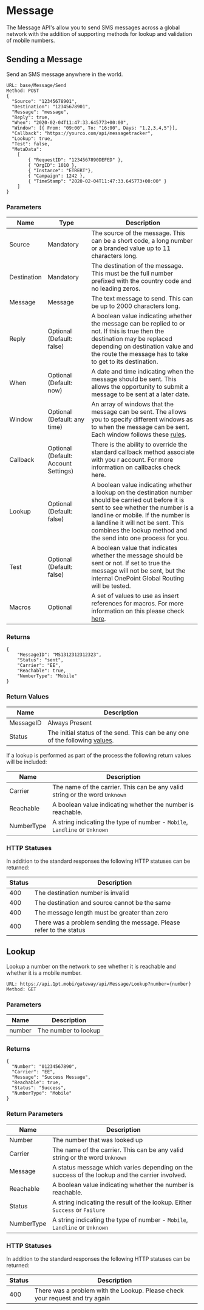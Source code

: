 # Message
The Message API's allow you to send SMS messages across a global network with the addition of supporting methods for lookup and validation of mobile numbers.

## Sending a Message
Send an SMS message anywhere in the world.
```
URL: base/Message/Send
Method: POST
{
  "Source": "12345678901",
  "Destination": "12345678901",
  "Message": "message",
  "Reply": true,
  "When": "2020-02-04T11:47:33.645773+00:00",
  "Window": [{ From: "09:00", To: "16:00", Days: "1,2,3,4,5"}],
  "Callback": "https://yourco.com/api/messagetracker",
  "Lookup": true,
  "Test": false,
  "MetaData": 
    [
        { "RequestID": "1234567890DEFED" },
        { "OrgID": 1010 },
        { "Instance": "ETRERT"},
        { "Campaign": 1242 },
        { "TimeStamp": "2020-02-04T11:47:33.645773+00:00" }
    ]
}
```
### Parameters

Name | Type | Description
---- | ---- | -----------
Source | Mandatory | The source of the message. This can be a short code, a long number or a branded value up to 11 characters long.
Destination | Mandatory | The destination of the message. This must be the full number prefixed with the country code and no leading zeros.
Message | Message | The text message to send. This can be up to 2000 characters long.
Reply | Optional (Default: false) | A boolean value indicating whether the message can be replied to or not. If this is true then the destination may be replaced depending on destination value and the route the message has to take to get to its destination.
When | Optional (Default: now) | A date and time indicating when the message should be sent. This allows the opportunity to submit a message to be sent at a later date.
Window | Optional (Default: any time) | An array of windows that the message can be sent. The allows you to specify different windows as to when the message can be sent. Each window follows these [rules](Windows.md).
Callback | Optional (Default: Account Settings) | There is the ability to override the standard callback method associate with you r account. For more information on callbacks check here.
Lookup | Optional (Default: false) | A boolean value indicating whether a lookup on the destination number should be carried out before it is sent to see whether the number is a landline or mobile. If the number is a landline it will not be sent. This combines the lookup method and the send into one process for you.
Test | Optional (Default: false) | A boolean value that indicates whether the message should be sent or not. If set to true the message will not be sent, but the internal OnePoint Global Routing will be tested.
Macros | Optional | A set of values to use as insert references for macros. For more information on this please check [here](Macros.md).

### Returns
```
{
    "MessageID": "MS1312312312323",
    "Status": "sent",
    "Carrier": "EE",
    "Reachable": true,
    "NumberType": "Mobile"
}
```

### Return Values

Name | Description
---- | -----------
MessageID | Always Present | The OnePoint Global Message ID available for you to track the message in other methods and callbacks.
Status | The initial status of the send. This can be any one of the following [values](MessageStatuses.md).

If a lookup is performed as part of the process the following return values will be included:

Name | Description
---- | -----------
Carrier | The name of the carrier. This can be any valid string or the word `Unknown`
Reachable | A boolean value indicating whether the number is reachable.
NumberType | A string indicating the type of number - `Mobile`, `Landline` or `Unknown`


### HTTP Statuses
In addition to the standard responses the following HTTP statuses can be returned:

Status | Description
------ | -----------
400 | The destination number is invalid
400 | The destination and source cannot be the same
400 | The message length must be greater than zero
400 | There was a problem sending the message. Please refer to the status

## Lookup
Lookup a number on the network to see whether it is reachable and whether it is a mobile number.
```
URL: https://api.1pt.mobi/gateway/api/Message/Lookup?number={number}
Method: GET
```
### Parameters

Name | Description
---- | -----------
number | The number to lookup

### Returns
```
{
  "Number": "01234567890",
  "Carrier": "EE",
  "Message": "Success Message",
  "Reachable": true,
  "Status": "Success",
  "NumberType": "Mobile"
}
```
### Return Parameters

Name | Description
---- | -----------
Number | The number that was looked up
Carrier | The name of the carrier. This can be any valid string or the word `Unknown`
Message | A status message which varies depending on the success of the lookup and the carrier involved.
Reachable | A boolean value indicating whether the number is reachable.
Status | A string indicating the result of the lookup. Either `Success` or `Failure`
NumberType | A string indicating the type of number - `Mobile`, `Landline` or `Unknown`

### HTTP Statuses
In addition to the standard responses the following HTTP statuses can be returned:

Status | Description
------ | -----------
400 | There was a problem with the Lookup. Please check your request and try again

